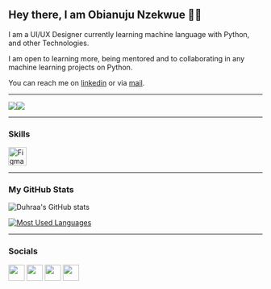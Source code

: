 
<h2> Hey there, I am Obianuju Nzekwue 👋🏾 </h2>

<p>
I am a UI/UX Designer currently learning machine language with Python, and other Technologies.
</p>


<p>
I am open to learning more, being mentored and to collaborating in any machine learning projects on Python.
</p>


<p>You can reach me on <a href = "https://www.linkedin.com/in/obianuju-nzekwue-1257951a2/">linkedin</a> or via <a href = "mailto:nzekwueobianuju@gmail.com">mail</a>.</p>


<hr/>


<a href="https://www.twitter.com/j_ujay" target="_blank" rel="noreferrer"><img
src="https://img.shields.io/twitter/follow/j_ujay?logo=twitter&style=for-the-badge&color=f97316&labelColor=ffffff"
/></a><a href="https://www.github.com/duhraa" target="_blank" rel="noreferrer"><img
src="https://img.shields.io/github/followers/duhraa?logo=github&style=for-the-badge&color=f97316&labelColor=ffffff" /></a>

<hr/>


### Skills

<p align="left">
<a href="https://figma.com" target="_blank" rel="noreferrer"><img src="" width="36" height="36" alt="Figma" /></a>
</p>

<b></b>

<hr/>


### My GitHub Stats

![Duhraa's GitHub stats](https://github-readme-stats.vercel.app/api?username=duhraa&show_icons=true&count_private=true&theme=gotham&hide_border=false&bg_color=00000000)

[![Most Used Languages](https://github-readme-stats.vercel.app/api/top-langs/?username=duhraa&layout=compact&hide_border=false&theme=gotham&bg_color=00000000)](https://github.com/duhraa)

<hr/>


### Socials

<p align="left"> <a href="https://www.github.com/duhraa" target="_blank" rel="noreferrer"><img src="https://raw.githubusercontent.com/danielcranney/readme-generator/main/public/icons/socials/github.svg" width="32" height="32" /></a> <a href="http://www.instagram.com/duh_raa" target="_blank" rel="noreferrer"><img src="https://raw.githubusercontent.com/danielcranney/readme-generator/main/public/icons/socials/instagram.svg" width="32" height="32" /></a> <a href="https://www.linkedin.com/in/obianuju-nzekwue-1257951a2/" target="_blank" rel="noreferrer"><img src="https://raw.githubusercontent.com/danielcranney/readme-generator/main/public/icons/socials/linkedin.svg" width="32" height="32" /></a> <a href="https://www.twitter.com/j_ujay" target="_blank" rel="noreferrer"><img src="https://raw.githubusercontent.com/danielcranney/readme-generator/main/public/icons/socials/twitter.svg" width="32" height="32" /></a></p>

<!---
duhraa/duhraa is a ✨ special ✨ repository because its `README.md` (this file) appears on your GitHub profile.
You can click the Preview link to take a look at your changes.
--->
